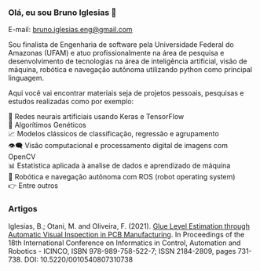 <!--
**bruiglesias/bruiglesias** is a ✨ _special_ ✨ repository because its `README.md` (this file) appears on your GitHub profile.

Here are some ideas to get you started:

- 🔭 I’m currently working on ...
- 🌱 I’m currently learning ...
- 👯 I’m looking to collaborate on ...
- 🤔 I’m looking for help with ...
- 💬 Ask me about ...
- 📫 How to reach me: ...
- 😄 Pronouns: ...
- ⚡ Fun fact: ...
-->

### Olá, eu sou Bruno Iglesias 👋

E-mail: bruno.iglesias.eng@gmail.com

Sou finalista de Engenharia de software pela Universidade Federal do Amazonas (UFAM) e atuo profissionalmente na área de pesquisa e desenvolvimento de tecnologias na área de inteligência artificial, visão de máquina, robótica e navegação autônoma utilizando python como principal linguagem.

Aqui você vai encontrar materiais seja de projetos pessoais, pesquisas e estudos realizadas como por exemplo:

  🧠 Redes neurais artificiais usando Keras e TensorFlow <br/>
  🧬 Algorítimos Genéticos <br/>
  📈 Modelos clássicos de classificação, regressão e agrupamento <br/>
  👁️‍🗨️ Visão computacional e processamento digital de imagens com OpenCV <br/>
 	📊 Estatística aplicada à analise de dados e aprendizado de máquina <br/>
  🤖 Robótica e navegação autônoma com ROS (robot operating system) <br/>
  👉 Entre outros

### Artigos

Iglesias, B.; Otani, M. and Oliveira, F. (2021). <a href="https://www.scitepress.org/PublicationsDetail.aspx?ID=5p4UpQR0YcY=&t=1">Glue Level Estimation through Automatic Visual Inspection in PCB Manufacturing</a>. In Proceedings of the 18th International Conference on Informatics in Control, Automation and Robotics - ICINCO, ISBN 978-989-758-522-7; ISSN 2184-2809, pages 731-738. DOI: 10.5220/0010540807310738



